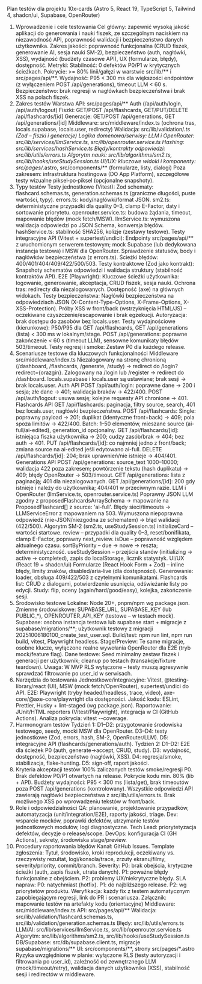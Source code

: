 Plan testów dla projektu 10x-cards (Astro 5, React 19, TypeScript 5, Tailwind 4, shadcn/ui, Supabase, OpenRouter)
1. Wprowadzenie i cele testowania
Cel główny: zapewnić wysoką jakość aplikacji do generowania i nauki fiszek, ze szczególnym naciskiem na niezawodność API, poprawność walidacji i bezpieczeństwo danych użytkownika.
Zakres jakości: poprawność funkcjonalna (CRUD fiszek, generowanie AI, sesja nauki SM-2), bezpieczeństwo (auth, nagłówki, XSS), wydajność (budżety czasowe API), UX (formularze, błędy), dostępność.
Metryki:
Stabilność: 0 defektów P0/P1 w krytycznych ścieżkach.
Pokrycie: >= 80% linii/gałęzi w warstwie src/lib/** i src/pages/api/**.
Wydajność: P95 < 300 ms dla większości endpointów (z wyłączeniem POST /api/generations), timeout LLM < 60 s.
Bezpieczeństwo: brak regresji w nagłówkach bezpieczeństwa i brak XSS na polach fiszek.
2. Zakres testów
Warstwa API: src/pages/api/**
Auth (/api/auth/login, /api/auth/logout)
Fiszki: GET/POST /api/flashcards, GET/PUT/DELETE /api/flashcards/[id]
Generacje: GET/POST /api/generations, GET /api/generations/[id]
Middleware: src/middleware/index.ts (ochrona tras, locals.supabase, locals.user, redirecty)
Walidacja: src/lib/validation/*.ts (Zod – fiszki i generacje)
Logika domenowa/serwisy:
LLM i OpenRouter: src/lib/services/llmService.ts, src/lib/openrouter.service.ts
Hashing: src/lib/services/hashService.ts
Błędy/kontrakty odpowiedzi: src/lib/utils/errors.ts
Algorytm nauki: src/lib/algorithms/sm2.ts, src/lib/hooks/useStudySession.ts
UI/UX: kluczowe widoki i komponenty: src/pages/*.astro, src/components/** (formularze, listy, dialogi)
Poza zakresem: infrastruktura hostingowa (DO App Platform), szczegółowe testy wizualne piksel‑po‑piksel (opcjonalne snapshoty).
3. Typy testów
Testy jednostkowe (Vitest):
Zod schematy: flashcard.schemas.ts, generation.schemas.ts (graniczne długości, puste wartości, typy).
errors.ts: kody/nagłówki/format JSON.
sm2.ts: deterministyczne przypadki dla quality 0–3, clamp E-Factor, daty i sortowanie priorytetu.
openrouter.service.ts: budowa żądania, timeout, mapowanie błędów (mock fetch/MSW).
llmService.ts: wymuszona walidacja odpowiedzi po JSON Schema, konwersja błędów.
hashService.ts: stabilność SHA256, kolizje (zestawy testowe).
Testy integracyjne API (Vitest + supertest/undici):
Endpointy src/pages/api/** z uruchomionym serwerem testowym; mock Supabase (lub dedykowana instancja testowa) i MSW dla OpenRouter.
Sprawdzenie statusów, body i nagłówków bezpieczeństwa (z errors.ts).
Ścieżki błędów: 400/401/404/409/422/500/503.
Testy kontraktowe (Zod jako kontrakt):
Snapshoty schematów odpowiedzi i walidacja struktury (stabilność kontraktów API).
E2E (Playwright):
Kluczowe ścieżki użytkownika: logowanie, generowanie, akceptacja, CRUD fiszek, sesja nauki.
Ochrona tras: redirecty dla niezalogowanych.
Dostępność (axe) na głównych widokach.
Testy bezpieczeństwa:
Nagłówki bezpieczeństwa na odpowiedziach JSON (X-Content-Type-Options, X-Frame-Options, X-XSS-Protection).
Próby XSS w front/back (wstrzyknięcia HTML/JS) – oczekiwane czyszczenie/escapowanie i brak egzekucji.
Autoryzacja: brak dostępu do zasobów bez locals.user.
Testy wydajnościowe (kierunkowe):
P50/P95 dla GET /api/flashcards, GET /api/generations (lista) < 300 ms w lokalnym/stage.
POST /api/generations: poprawne zakończenie < 60 s (timeout LLM), sensowne komunikaty błędów 503/timeout.
Testy regresji i smoke:
Zestaw P0 dla każdego release.
4. Scenariusze testowe dla kluczowych funkcjonalności
Middleware src/middleware/index.ts
Niezalogowany na stronę chronioną (/dashboard, /flashcards, /generate, /study) → redirect do /login?redirect={orazgin}.
Zalogowany na /login lub /register → redirect do /dashboard.
locals.supabase i locals.user są ustawiane; brak sesji → brak locals.user.
Auth API
POST /api/auth/login: poprawne dane → 200 i sesja; złe dane → 401; walidacja braków → 422/400.
POST /api/auth/logout: usuwa sesję; kolejne requesty API chronione → 401.
Flashcards API
GET /api/flashcards: paginacja, filtry source, search, 401 bez locals.user, nagłówki bezpieczeństwa.
POST /api/flashcards:
Single: poprawny payload → 201; duplikat (identyczne front+back) → 409; pola spoza limitów → 422/400.
Batch: 1–50 elementów, mieszane source (ai-full/ai-edited), generation_id opcjonalny.
GET /api/flashcards/[id]: istniejąca fiszka użytkownika → 200; cudzy zasób/brak → 404; bez auth → 401.
PUT /api/flashcards/[id]: co najmniej jedno z front/back; zmiana source na ai-edited jeśli edytowano ai-full.
DELETE /api/flashcards/[id]: 204; brak uprawnień/nie istnieje → 404/401.
Generations API
POST /api/generations: source_text 1000–10000; walidacja 422 poza zakresem; powtórzenie tekstu (hash duplikatu) → 409; błędy OpenRouter → 503/timeout.
GET /api/generations: lista z paginacją; 401 dla niezalogowanych.
GET /api/generations/[id]: 200 gdy istnieje i należy do użytkownika; 404/401 w przeciwnym razie.
LLM i OpenRouter (llmService.ts, openrouter.service.ts)
Poprawny JSON LLM zgodny z proposedFlashcardsArraySchema → mapowanie na ProposedFlashcard[] z source: 'ai-full'.
Błędy sieci/timeouts → LLMServiceError z mapowaniem na 503.
Wymuszona niepoprawna odpowiedź (nie-JSON/niezgodna ze schematem) → błąd walidacji (422/500).
Algorytm SM-2 (sm2.ts, useStudySession.ts)
initializeCard – wartości startowe.
review – przypadki dla quality 0–3, reset/bonifikata, clamp E-Factor, poprawny next_review.
isDue – poprawność względem aktualnego czasu.
sortByPriority – due → nowe → reszta; deterministyczność.
useStudySession – przejścia stanów (initializing → active → completed), zapis do localStorage, licznik statystyk.
UI/UX (React 19 + shadcn/ui)
Formularze (React Hook Form + Zod) – inline błędy, limity znaków, disabled/aria‑live (dla dostępności).
Generowanie: loader, obsługa 409/422/503 z czytelnymi komunikatami.
Flashcards list: CRUD z dialogami, potwierdzenie usunięcia, odświeżanie listy po edycji.
Study: flip, oceny (again/hard/good/easy), kolejka, zakończenie sesji.
5. Środowisko testowe
Lokalne:
Node 20+, pnpm/npm wg package.json.
Zmienne środowiskowe: SUPABASE_URL, SUPABASE_KEY (lub PUBLIC_*), OPENROUTER_API_KEY (testowe – w testach mock).
Supabase: osobna instancja testowa lub supabase start + migracje z supabase/migrations/**; użytkownik testowy z migracji 20251006180100_create_test_user.sql.
Build/test: npm run lint, npm run build, vitest, Playwright headless.
Stage/Preview:
Te same migracje, osobne klucze, wyłączone realne wywołania OpenRouter dla E2E (tryb mock/feature flag).
Dane testowe:
Seed minimalny zestaw fiszek i generacji per użytkownik; cleanup po testach (transakcje/fixture teardown).
Uwaga: W MVP RLS wyłączone – testy muszą agresywnie sprawdzać filtrowanie po user_id w serwisach.
6. Narzędzia do testowania
Jednostkowe/integracyjne: Vitest, @testing-library/react (UI), MSW (mock fetch/OpenRouter), supertest/undici do API.
E2E: Playwright (tryby headed/headless, trace, video), axe-core/@axe-core/playwright dla dostępności.
Jakość kodu: ESLint, Prettier, Husky + lint-staged (wg package.json).
Raportowanie: JUnit/HTML reporters (Vitest/Playwright), integracja w CI (GitHub Actions).
Analiza pokrycia: vitest --coverage.
7. Harmonogram testów
Tydzień 1:
D1–D2: przygotowanie środowiska testowego, seedy, mocki MSW dla OpenRouter.
D3–D4: testy jednostkowe (Zod, errors, hash, SM-2, OpenRouter/LLM).
D5: integracyjne API (flashcards/generations/auth).
Tydzień 2:
D1–D2: E2E dla ścieżek P0 (auth, generate→accept, CRUD, study).
D3: wydajność, dostępność, bezpieczeństwo (nagłówki, XSS).
D4: regresja/smoke, stabilizacja, flake‑hunting.
D5: sign‑off, raport jakości.
8. Kryteria akceptacji testów
100% zaliczonych testów smoke/regresji P0.
Brak defektów P0/P1 otwartych na release.
Pokrycie kodu min. 80% (lib + API).
Budżety wydajności: P95 < 300 ms (lista/get), brak timeoutów poza POST /api/generations (kontrolowany).
Wszystkie odpowiedzi API zawierają nagłówki bezpieczeństwa z src/lib/utils/errors.ts.
Brak możliwego XSS po wprowadzeniu tekstów w front/back.
9. Role i odpowiedzialności
QA: planowanie, projektowanie przypadków, automatyzacja (unit/integration/E2E), raporty jakości, triage.
Dev: wsparcie mocków, poprawki defektów, utrzymanie testów jednostkowych modułów, logi diagnostyczne.
Tech Lead: priorytetyzacja defektów, decyzje o release/scope.
DevOps: konfiguracja CI (GH Actions), sekrety, środowiska stage/preview.
10. Procedury raportowania błędów
Kanał: GitHub Issues.
Template zgłoszenia:
Tytuł, środowisko, kroki reprodukcji, oczekiwany vs. rzeczywisty rezultat, logi/konsola/trace, zrzuty ekranu/filmy, severity/priority, commit/branch.
Severity:
P0: brak obejścia, krytyczne ścieżki (auth, zapis fiszek, utrata danych).
P1: poważne błędy funkcjonalne z obejściem.
P2: problemy UX/niekrytyczne błędy.
SLA napraw:
P0: natychmiast (hotfix).
P1: do najbliższego release.
P2: wg priorytetów produktu.
Weryfikacja: każdy fix z testem automatycznym zapobiegającym regresji, link do PR i scenariusza.
Załącznik: mapowanie testów na artefakty kodu (orientacyjne)
Middleware: src/middleware/index.ts
API: src/pages/api/**
Walidacja: src/lib/validation/flashcard.schemas.ts, src/lib/validation/generation.schemas.ts
Błędy: src/lib/utils/errors.ts
LLM/AI: src/lib/services/llmService.ts, src/lib/openrouter.service.ts
Algorytm: src/lib/algorithms/sm2.ts, src/lib/hooks/useStudySession.ts
DB/Supabase: src/db/supabase.client.ts, migracje supabase/migrations/**
UI: src/components/**, strony src/pages/*.astro
Ryzyka uwzględnione w planie: wyłączone RLS (testy autoryzacji i filtrowania po user_id), zależność od zewnętrznego LLM (mock/timeout/retry), walidacja danych użytkownika (XSS), stabilność sesji i redirectów w middleware.